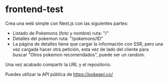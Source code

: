 # frontend-test

Crea una web simple con Next.js con las siguientes partes:
- Listado de Pokemons (foto y nombre) ruta: "/"
- Detalles del pokemon ruta: "/pokemons/ID"
- La página de detalles tiene que cargar la información con SSR, pero una vez cargada hacer otra petición, esta vez de lado del cliente para buscar "Otros pokemon recomendados", puede ser un random.

Una vez acabado compartir la URL y el repositorio.


Puedes utilizar la API pública de https://pokeapi.co/
